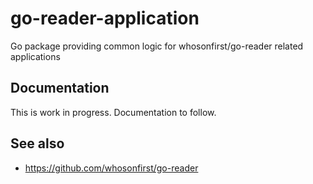 # go-reader-application

Go package providing common logic for whosonfirst/go-reader related applications

## Documentation

This is work in progress. Documentation to follow.

## See also

* https://github.com/whosonfirst/go-reader